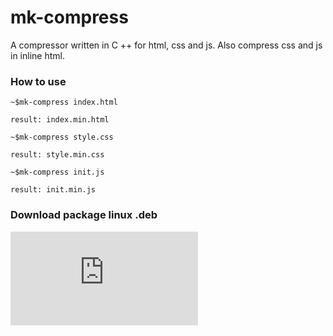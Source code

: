 # mk-compress

A compressor written in C ++ for html, css and js.
Also compress css and js in inline html.


### How to use

```
~$mk-compress index.html

result: index.min.html
```

```
~$mk-compress style.css

result: style.min.css
```

```
~$mk-compress init.js

result: init.min.js
```

### Download package linux .deb

![Download](https://github.com/SHENOISZ/mk-compress/deb/mk-compress_1.0.0_all.deb)
